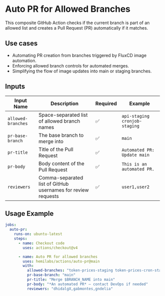 # Auto PR for Allowed Branches

This composite GitHub Action checks if the current branch is part of an allowed list and creates a Pull Request (PR) automatically if it matches.

## Use cases

- Automating PR creation from branches triggered by FluxCD image automation.
- Enforcing allowed branch controls for automated merges.
- Simplifying the flow of image updates into main or staging branches.

## Inputs

| Input Name         | Description                                                  | Required | Example                       |
| ------------------ | ------------------------------------------------------------ | -------- | ----------------------------- |
| `allowed-branches` | Space-separated list of allowed branch names                 | ✅       | `api-staging cronjob-staging` |
| `pr-base-branch`   | The base branch to merge into                                | ✅       | `main`                        |
| `pr-title`         | Title of the Pull Request                                    | ✅       | `Automated PR: Update main`   |
| `pr-body`          | Body content of the Pull Request                             | ✅       | `This is an automated PR.`    |
| `reviewers`        | Comma-separated list of GitHub usernames for review requests | ✅       | `user1,user2`                 |

## Usage Example

```yaml
jobs:
  auto-pr:
    runs-on: ubuntu-latest
    steps:
      - name: Checkout code
        uses: actions/checkout@v4

      - name: Auto PR for allowed branches
        uses: hemilabs/actions/auto-pr@main
        with:
          allowed-branches: "token-prices-staging token-prices-cron-staging"
          pr-base-branch: "main"
          pr-title: "Merge $BRANCH_NAME into main"
          pr-body: "*An automated PR* — contact DevOps if needed"
          reviewers: "dhidalgX,gabmontes,gndelia"
```
